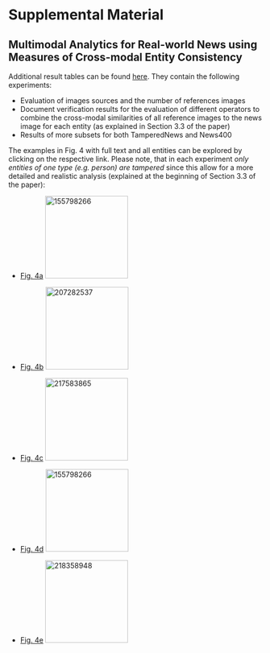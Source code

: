 # Supplemental Material

## Multimodal Analytics for Real-world News using Measures of Cross-modal Entity Consistency

Additional result tables can be found [here](ICMR20_Supplemental.pdf). They contain the following experiments:
- Evaluation of images sources and the number of references images
- Document verification results for the evaluation of different operators to combine the cross-modal similarities of all reference images to the news image for each entity (as explained in Section 3.3 of the paper)
- Results of more subsets for both TamperedNews and News400

The examples in Fig. 4 with full text and all entities can be explored by clicking on the respective link. Please note, that in each experiment *only entities of one type (e.g. person) are tampered* since this allow for a more detailed and realistic analysis (explained at the beginning of Section 3.3 of the paper):
- [Fig. 4a](https://icmr20-sub120.github.io/155798266.html) <img src=http://i.telegraph.co.uk/multimedia/archive/02809/LAVROV_2809303b.jpg alt="155798266" width="164"/>

- [Fig. 4b](https://icmr20-sub120.github.io/207282537.html) <img src=http://i.telegraph.co.uk/multimedia/archive/03022/portobello_3022025b.jpg alt="207282537" width="164"/>

- [Fig. 4c](https://icmr20-sub120.github.io/217583865.html) <img src=http://l1.yimg.com/bt/api/res/1.2/wQEDbHJrh..bCzS2RrX9yA--/YXBwaWQ9eW5ld3M7Zmk9ZmlsbDtoPTM3NztpbD1wbGFuZTtweG9mZj01MDtweW9mZj0wO3E9NzU7dz02NzA-/http://media.zenfs.com/en_us/News/afp.com/Part-REF-TS-Del6360145-1-1-0.jpg alt="217583865" width="164"/>

- [Fig. 4d](https://icmr20-sub120.github.io/182450917.html) <img src=http://i.telegraph.co.uk/multimedia/archive/02908/Afghan-Soldiers_2908085b.jpg alt="155798266" width="164"/>

- [Fig. 4e](https://icmr20-sub120.github.io/218358948.html) <img src=http://i.telegraph.co.uk/multimedia/archive/03073/arsenal_3073028b.jpg alt="218358948" width="164"/>
